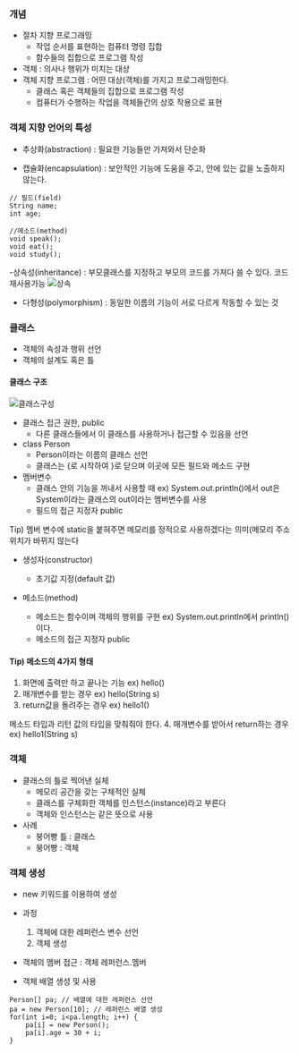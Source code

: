 ### 개념
- 절차 지향 프로그래밍 
	- 작업 순서를 표현하는 컴퓨터 명령 집합
	- 함수들의 집합으로 프로그램 작성
- 객체 : 의사나 행위가 미치는 대상
- 객체 지향 프로그램 : 어떤 대상(객체)를 가지고 프로그래밍한다.
	- 클래스 혹은 객체들의 집합으로 프로그램 작성
	- 컴퓨터가 수행하는 작업을 객체들간의 상호 작용으로 표현
	
### 객체 지향 언어의 특성
- 추상화(abstraction) : 필요한 기능들만 가져와서 단순화

- 캡슐화(encapsulation) : 보안적인 기능에 도움을 주고, 안에 있는 값을 노출하지 않는다.
```
// 필드(field)
String name;
int age; 

//메소드(method)
void speak();
void eat();
void study();
```
-상속성(inheritance) : 부모클래스를 지정하고 부모의 코드를 가져다 쓸 수 있다. 코드 재사용가능
![상속](https://user-images.githubusercontent.com/66901172/91116815-2cf01280-e6c8-11ea-82e2-f249a17f2432.png)

- 다형성(polymorphism) : 동일한 이름의 기능이 서로 다르게 작동할 수 있는 것
	
### 클래스
- 객체의 속성과 행위 선언
- 객체의 설계도 혹은 틀

#### 클래스 구조

![클래스구성](https://user-images.githubusercontent.com/66901172/91117108-ce776400-e6c8-11ea-9fab-a1d526d68693.PNG)

- 클래스 접근 권한, public
	- 다른 클래스들에서 이 클래스를 사용하거나 접근할 수 있음을 선언
- class Person
	- Person이라는 이름의 클래스 선언
	- 클래스는 {로 시작하여 }로 닫으며 이곳에 모든 필드와 메소드 구현
- 멤버변수 
	- 클래스 안의 기능을 꺼내서 사용할 때 ex) System.out.println()에서 out은 System이라는 클래스의 out이라는 멤버변수를 사용
	- 필드의 접근 지정자 public
	
Tip) 멤버 변수에 static을 붙혀주면 메모리를 정적으로 사용하겠다는 의미(메모리 주소 위치가 바뀌지 않는다
- 생성자(constructor)
	- 초기값 지정(default 값)
	
- 메소드(method)
	- 메소드는 함수이며 객체의 행위를 구현 ex) System.out.println에서 println()이다.
	- 메소드의 접근 지정자 public

#### Tip) 메소드의 4가지 형태
1. 화면에 출력만 하고 끝나는 기능 ex) hello()
2. 매개변수를 받는 경우 ex) hello(String s)
3. return값을 돌려주는 경우 ex) hello1()

메소드 타입과 리턴 값의 타입을 맞춰줘야 한다.
4. 매개변수를 받아서 return하는 경우 ex) hello1(String s)
	

### 객체
- 클래스의 틀로 찍어낸 실체
	- 메모리 공간을 갖는 구체적인 실체
	- 클래스를 구체화한 객체를 인스턴스(instance)라고 부른다
	- 객체와 인스턴스는 같은 뜻으로 사용
- 사례
	- 붕어빵 틀 : 클래스
	- 붕어빵 : 객체

### 객체 생성
- new 키워드를 이용하여 생성
- 과정
	1. 객체에 대한 레퍼런스 변수 선언
	2. 객체 생성
- 객체의 멤버 접근 : 객체 레퍼런스.멤버

- 객체 배열 생성 및 사용
```
Person[] pa; // 배열에 대한 레퍼런스 선언
pa = new Person[10]; // 레퍼런스 배열 생성
for(int i=0; i<pa.length; i++) {
	pa[i] = new Person();
	pa[i].age = 30 + i;
}
```







